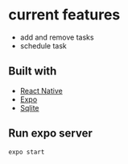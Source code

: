 # current features
  - add and remove tasks
  - schedule task
 
## Built with 
  - [React Native](https://reactnative.dev/)
  - [Expo](https://expo.io/)
  - [Sqlite](https://www.sqlite.org/index.html)
  
## Run expo server

```bash
expo start
```
